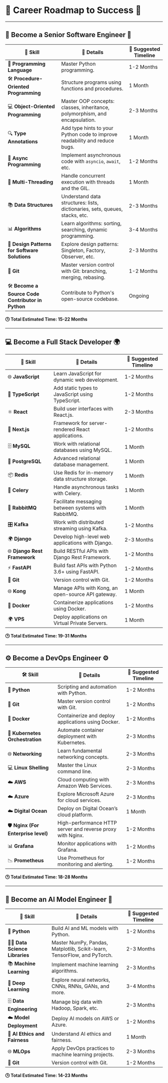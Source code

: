 # 🌟 **Career Roadmap to Success** 🌟

---

## 🚀 **Become a Senior Software Engineer** 💼

| 🔢 **Skill**                               | 📝 **Details**                                                       | 📅 **Suggested Timeline** |
|--------------------------------------------|----------------------------------------------------------------------|----------------------------|
| 🐍 **Programming Language**                | Master Python programming.                                           | 1-2 Months                 |
| 🛠 **Procedure-Oriented Programming**      | Structure programs using functions and procedures.                   | 1 Month                    |
| 💻 **Object-Oriented Programming**         | Master OOP concepts: classes, inheritance, polymorphism, and encapsulation. | 2-3 Months                 |
| 🔍 **Type Annotations**                    | Add type hints to your Python code to improve readability and reduce bugs. | 1 Month                    |
| 🔄 **Async Programming**                   | Implement asynchronous code with `asyncio`, `await`, etc.            | 1-2 Months                 |
| 🧵 **Multi-Threading**                     | Handle concurrent execution with threads and the GIL.                | 1 Month                    |
| 📚 **Data Structures**                     | Understand data structures: lists, dictionaries, sets, queues, stacks, etc. | 2-3 Months                 |
| 📊 **Algorithms**                          | Learn algorithms: sorting, searching, dynamic programming.           | 3-4 Months                 |
| 🧩 **Design Patterns for Software Solutions** | Explore design patterns: Singleton, Factory, Observer, etc.          | 2-3 Months                 |
| 🌱 **Git**                                 | Master version control with Git: branching, merging, rebasing.       | 1-2 Months                 |
| 🛠 **Become a Source Code Contributor in Python** | Contribute to Python's open-source codebase.                        | Ongoing                    |

**🕒 Total Estimated Time: 15-22 Months**

---

## 💻 **Become a Full Stack Developer** 🌍

| 🌟 **Skill**                               | 📝 **Details**                                                       | 📅 **Suggested Timeline** |
|--------------------------------------------|----------------------------------------------------------------------|----------------------------|
| 🌐 **JavaScript**                          | Learn JavaScript for dynamic web development.                        | 1-2 Months                 |
| 🌟 **TypeScript**                          | Add static types to JavaScript using TypeScript.                     | 1-2 Months                 |
| ⚛️ **React**                               | Build user interfaces with React.js.                                 | 2-3 Months                 |
| 🔄 **Next.js**                             | Framework for server-rendered React applications.                    | 1-2 Months                 |
| 🗄️ **MySQL**                               | Work with relational databases using MySQL.                          | 1 Month                    |
| 🐘 **PostgreSQL**                          | Advanced relational database management.                             | 1 Month                    |
| 📦 **Redis**                               | Use Redis for in-memory data structure storage.                      | 1 Month                    |
| 🚀 **Celery**                              | Handle asynchronous tasks with Celery.                               | 1 Month                    |
| 🐇 **RabbitMQ**                            | Facilitate messaging between systems with RabbitMQ.                  | 1 Month                    |
| 🎛 **Kafka**                               | Work with distributed streaming using Kafka.                         | 1-2 Months                 |
| 🌍 **Django**                              | Develop high-level web applications with Django.                     | 2-3 Months                 |
| 🌐 **Django Rest Framework**               | Build RESTful APIs with Django Rest Framework.                       | 1-2 Months                 |
| ⚡ **FastAPI**                             | Build fast APIs with Python 3.6+ using FastAPI.                      | 1-2 Months                 |
| 🌱 **Git**                                 | Version control with Git.                                            | 1-2 Months                 |
| 🌐 **Kong**                                | Manage APIs with Kong, an open-source API gateway.                   | 1 Month                    |
| 🐳 **Docker**                              | Containerize applications using Docker.                              | 1-2 Months                 |
| 🌍 **VPS**                                 | Deploy applications on Virtual Private Servers.                      | 1 Month                    |

**🕒 Total Estimated Time: 19-31 Months**

---

## ⚙️ **Become a DevOps Engineer** ⚙️

| 🛠 **Skill**                               | 📝 **Details**                                                       | 📅 **Suggested Timeline** |
|--------------------------------------------|----------------------------------------------------------------------|----------------------------|
| 🐍 **Python**                              | Scripting and automation with Python.                                | 1-2 Months                 |
| 🌱 **Git**                                 | Master version control with Git.                                     | 1-2 Months                 |
| 🐳 **Docker**                              | Containerize and deploy applications using Docker.                   | 1-2 Months                 |
| 🔄 **Kubernetes Orchestration**            | Automate container deployment with Kubernetes.                       | 2-3 Months                 |
| 🌐 **Networking**                          | Learn fundamental networking concepts.                               | 2-3 Months                 |
| 💻 **Linux Shelling**                      | Master the Linux command line.                                       | 2-3 Months                 |
| ☁️ **AWS**                                 | Cloud computing with Amazon Web Services.                            | 2-3 Months                 |
| ☁️ **Azure**                               | Explore Microsoft Azure for cloud services.                          | 2-3 Months                 |
| ☁️ **Digital Ocean**                       | Deploy on Digital Ocean’s cloud platform.                            | 1 Month                    |
| 🛡️ **Nginx (For Enterprise level)**        | High-performance HTTP server and reverse proxy with Nginx.           | 1-2 Months                 |
| 📊 **Grafana**                             | Monitor applications with Grafana.                                   | 1-2 Months                 |
| 📉 **Prometheus**                          | Use Prometheus for monitoring and alerting.                          | 1-2 Months                 |

**🕒 Total Estimated Time: 18-28 Months**

---

## 🤖 **Become an AI Model Engineer** 🧠

| 🧠 **Skill**                               | 📝 **Details**                                                       | 📅 **Suggested Timeline** |
|--------------------------------------------|----------------------------------------------------------------------|----------------------------|
| 🔬 **Python**                              | Build AI and ML models with Python.                                  | 1-2 Months                 |
| 🧑‍💻 **Data Science Libraries**             | Master NumPy, Pandas, Matplotlib, Scikit-learn, TensorFlow, and PyTorch. | 2-3 Months                 |
| 📚 **Machine Learning**                    | Implement machine learning algorithms.                               | 2-3 Months                 |
| 🧠 **Deep Learning**                       | Explore neural networks, CNNs, RNNs, GANs, and more.                 | 3-4 Months                 |
| 🗄️ **Data Engineering**                    | Manage big data with Hadoop, Spark, etc.                             | 2-3 Months                 |
| ☁️ **Model Deployment**                    | Deploy AI models on AWS or Azure.                                    | 1-2 Months                 |
| 🧠 **AI Ethics and Fairness**              | Understand AI ethics and fairness.                                   | 1 Month                    |
| 🌐 **MLOps**                               | Apply DevOps practices to machine learning projects.                 | 2-3 Months                 |
| 🌱 **Git**                                 | Version control with Git.                                            | 1-2 Months                 |

**🕒 Total Estimated Time: 14-23 Months**

